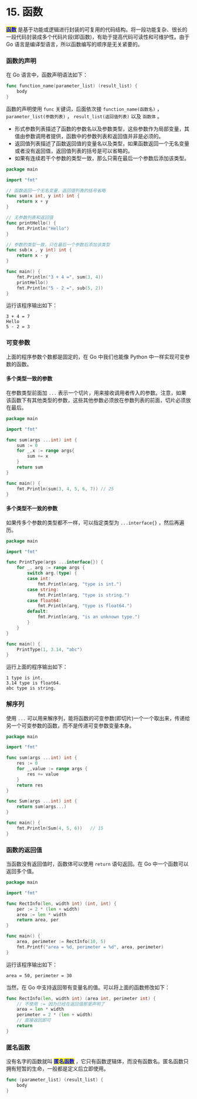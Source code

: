 # 15. 函数



<mark style="color:blue;">**函数**</mark> 是基于功能或逻辑进行封装的可复用的代码结构。将一段功能复杂、很长的一段代码封装成多个代码片段(即函数)，有助于提高代码可读性和可维护性。由于 Go 语言是编译型语言，所以函数编写的顺序是无关紧要的。

### 函数的声明

在 Go 语言中，函数声明语法如下：

```go
func function_name(parameter_list) (result_list) {
    body
}
```

函数的声明使用 `func` 关键词，后面依次接 `function_name(函数名)` ， `parameter_list(参数列表)` ， `result_list(返回值列表)` 以及 `函数体` 。

* 形式参数列表描述了函数的参数名以及参数类型，这些参数作为局部变量，其值由参数调用者提供，函数中的参数列表和返回值并非是必须的。
* 返回值列表描述了函数返回值的变量名以及类型，如果函数返回一个无名变量或者没有返回值，返回值列表的括号是可以省略的。
* 如果有连续若干个参数的类型一致，那么只需在最后一个参数后添加该类型。

```go
package main

import "fmt"

// 函数返回一个无名变量，返回值列表的括号省略
func sum(x int, y int) int {
	return x + y
}

// 无参数列表和返回值
func printHello() {
	fmt.Println("Hello")
}

// 参数的类型一致，只在最后一个参数后添加该类型
func sub(x , y int) int {
	return x - y
}

func main() {
	fmt.Println("3 + 4 =", sum(3, 4))
	printHello()
	fmt.Println("5 - 2 =", sub(5, 2))
}
```

运行该程序输出如下：

```
3 + 4 = 7
Hello
5 - 2 = 3
```

### 可变参数

上面的程序参数个数都是固定的，在 Go 中我们也能像 Python 中一样实现可变参数的函数。

#### 多个类型一致的参数

在参数类型前面加 `...` 表示一个切片，用来接收调用者传入的参数。注意，如果该函数下有其他类型的参数，这些其他参数必须放在参数列表的前面，切片必须放在最后。

```go
package main

import "fmt"

func sum(args ...int) int {
	sum := 0
	for _,x := range args{
		sum += x
	}
	return sum
}

func main() {
	fmt.Println(sum(3, 4, 5, 6, 7)) // 25
}
```

#### 多个类型不一致的参数

如果传多个参数的类型都不一样，可以指定类型为 `...interface{}` ，然后再遍历。

```go
package main

import "fmt"

func PrintType(args ...interface{}) {
	for _, arg := range args {
		switch arg.(type) {
		case int:
			fmt.Println(arg, "type is int.")
		case string:
			fmt.Println(arg, "type is string.")
		case float64:
			fmt.Println(arg, "type is float64.")
		default:
			fmt.Println(arg, "is an unknown type.")
		}
	}
}

func main() {
	PrintType(1, 3.14, "abc")
}
```

运行上面的程序输出如下：

```
1 type is int.
3.14 type is float64.
abc type is string.
```

### 解序列

使用 `...` 可以用来解序列，能将函数的可变参数(即切片)一个一个取出来，传递给另一个可变参数的函数，而不是传递可变参数变量本身。

```go
package main

import "fmt"

func sum(args ...int) int {
	res := 0
	for _,value := range args {
		res += value
	}
	return res
}

func Sum(args ...int) int {
	return sum(args...)
}

func main() {
	fmt.Println(Sum(4, 5, 6))   // 15
}
```

### 函数的返回值

当函数没有返回值时，函数体可以使用 `return` 语句返回。在 Go 中一个函数可以返回多个值。

```go
package main

import "fmt"

func RectInfo(len, width int) (int, int) {
	per := 2 * (len + width)
	area := len * width
	return area, per
}

func main() {
	area, perimeter := RectInfo(10, 5)
	fmt.Printf("area = %d, perimeter = %d", area, perimeter)
}
```

运行该程序输出如下：

```
area = 50, perimeter = 30
```

当然，在 Go 中支持返回带有变量名的值。可以将上面的函数修改如下：

```go
func RectInfo(len, width int) (area int, perimeter int) {
    // 不使用 := 因为已经在返回值那里声明了
	area = len * width
	perimeter = 2 * (len + width)
    // 直接返回即可
	return
}
```

### 匿名函数

没有名字的函数就叫 <mark style="color:blue;">**匿名函数**</mark> ，它只有函数逻辑体，而没有函数名。匿名函数只拥有短暂的生命，一般都是定义后立即使用。

```go
func (parameter_list) (result_list) {
    body
}
```
